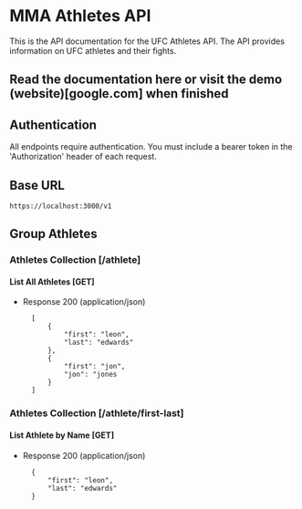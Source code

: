 # MMA Athletes API

This is the API documentation for the UFC Athletes API.
The API provides information on UFC athletes and their fights.

## Read the documentation here or visit the demo (website)[google.com] when finished

## Authentication

All endpoints require authentication. You must include a bearer token in the 'Authorization' header of each request.

## Base URL

`https://localhost:3000/v1`

## Group Athletes

### Athletes Collection [/athlete]

#### List All Athletes [GET]

+ Response 200 (application/json)

        [
            {
                "first": "leon",
                "last": "edwards"
            },
            {
                "first": "jon",
                "jon": "jones
            }
        ]


### Athletes Collection [/athlete/first-last]

#### List Athlete by Name [GET]

+ Response 200 (application/json)

        {
            "first": "leon",
            "last": "edwards"
        }